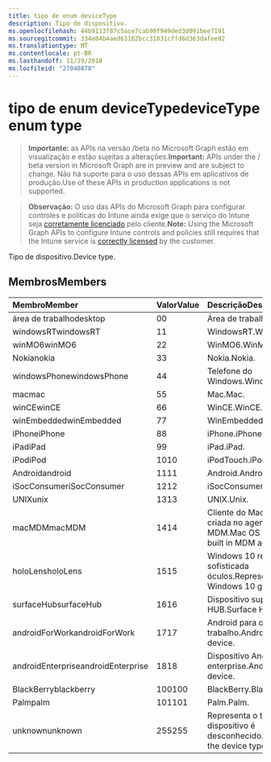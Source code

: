 ```yaml
---
title: tipo de enum deviceType
description: Tipo de dispositivo.
ms.openlocfilehash: 44b9113f87c5ace7cab90f949ded3d091bee7191
ms.sourcegitcommit: 334e84b4aed63162bcc31831cffd6d363dafee02
ms.translationtype: MT
ms.contentlocale: pt-BR
ms.lasthandoff: 11/29/2018
ms.locfileid: "27040878"
---
```

# <a name="devicetype-enum-type"></a><span data-ttu-id="3c3b8-103">tipo de enum deviceType</span><span class="sxs-lookup"><span data-stu-id="3c3b8-103">deviceType enum type</span></span>

> <span data-ttu-id="3c3b8-104">**Importante:** as APIs na versão /beta no Microsoft Graph estão em visualização e estão sujeitas a alterações.</span><span class="sxs-lookup"><span data-stu-id="3c3b8-104">**Important:** APIs under the / beta version in Microsoft Graph are in preview and are subject to change.</span></span> <span data-ttu-id="3c3b8-105">Não há suporte para o uso dessas APIs em aplicativos de produção.</span><span class="sxs-lookup"><span data-stu-id="3c3b8-105">Use of these APIs in production applications is not supported.</span></span>

> <span data-ttu-id="3c3b8-106">**Observação:** O uso das APIs do Microsoft Graph para configurar controles e políticas do Intune ainda exige que o serviço do Intune seja [corretamente licenciado](https://go.microsoft.com/fwlink/?linkid=839381) pelo cliente.</span><span class="sxs-lookup"><span data-stu-id="3c3b8-106">**Note:** Using the Microsoft Graph APIs to configure Intune controls and policies still requires that the Intune service is [correctly licensed](https://go.microsoft.com/fwlink/?linkid=839381) by the customer.</span></span>

<span data-ttu-id="3c3b8-107">Tipo de dispositivo.</span><span class="sxs-lookup"><span data-stu-id="3c3b8-107">Device type.</span></span>
## <a name="members"></a><span data-ttu-id="3c3b8-108">Membros</span><span class="sxs-lookup"><span data-stu-id="3c3b8-108">Members</span></span>
|<span data-ttu-id="3c3b8-109">Membro</span><span class="sxs-lookup"><span data-stu-id="3c3b8-109">Member</span></span>|<span data-ttu-id="3c3b8-110">Valor</span><span class="sxs-lookup"><span data-stu-id="3c3b8-110">Value</span></span>|<span data-ttu-id="3c3b8-111">Descrição</span><span class="sxs-lookup"><span data-stu-id="3c3b8-111">Description</span></span>|
|:---|:---|:---|
|<span data-ttu-id="3c3b8-112">área de trabalho</span><span class="sxs-lookup"><span data-stu-id="3c3b8-112">desktop</span></span>|<span data-ttu-id="3c3b8-113">0</span><span class="sxs-lookup"><span data-stu-id="3c3b8-113">0</span></span>|<span data-ttu-id="3c3b8-114">Área de trabalho.</span><span class="sxs-lookup"><span data-stu-id="3c3b8-114">Desktop.</span></span>|
|<span data-ttu-id="3c3b8-115">windowsRT</span><span class="sxs-lookup"><span data-stu-id="3c3b8-115">windowsRT</span></span>|<span data-ttu-id="3c3b8-116">1</span><span class="sxs-lookup"><span data-stu-id="3c3b8-116">1</span></span>|<span data-ttu-id="3c3b8-117">WindowsRT.</span><span class="sxs-lookup"><span data-stu-id="3c3b8-117">WindowsRT.</span></span>|
|<span data-ttu-id="3c3b8-118">winMO6</span><span class="sxs-lookup"><span data-stu-id="3c3b8-118">winMO6</span></span>|<span data-ttu-id="3c3b8-119">2</span><span class="sxs-lookup"><span data-stu-id="3c3b8-119">2</span></span>|<span data-ttu-id="3c3b8-120">WinMO6.</span><span class="sxs-lookup"><span data-stu-id="3c3b8-120">WinMO6.</span></span>|
|<span data-ttu-id="3c3b8-121">Nokia</span><span class="sxs-lookup"><span data-stu-id="3c3b8-121">nokia</span></span>|<span data-ttu-id="3c3b8-122">3</span><span class="sxs-lookup"><span data-stu-id="3c3b8-122">3</span></span>|<span data-ttu-id="3c3b8-123">Nokia.</span><span class="sxs-lookup"><span data-stu-id="3c3b8-123">Nokia.</span></span>|
|<span data-ttu-id="3c3b8-124">windowsPhone</span><span class="sxs-lookup"><span data-stu-id="3c3b8-124">windowsPhone</span></span>|<span data-ttu-id="3c3b8-125">4</span><span class="sxs-lookup"><span data-stu-id="3c3b8-125">4</span></span>|<span data-ttu-id="3c3b8-126">Telefone do Windows.</span><span class="sxs-lookup"><span data-stu-id="3c3b8-126">Windows phone.</span></span>|
|<span data-ttu-id="3c3b8-127">mac</span><span class="sxs-lookup"><span data-stu-id="3c3b8-127">mac</span></span>|<span data-ttu-id="3c3b8-128">5</span><span class="sxs-lookup"><span data-stu-id="3c3b8-128">5</span></span>|<span data-ttu-id="3c3b8-129">Mac.</span><span class="sxs-lookup"><span data-stu-id="3c3b8-129">Mac.</span></span>|
|<span data-ttu-id="3c3b8-130">winCE</span><span class="sxs-lookup"><span data-stu-id="3c3b8-130">winCE</span></span>|<span data-ttu-id="3c3b8-131">6</span><span class="sxs-lookup"><span data-stu-id="3c3b8-131">6</span></span>|<span data-ttu-id="3c3b8-132">WinCE.</span><span class="sxs-lookup"><span data-stu-id="3c3b8-132">WinCE.</span></span>|
|<span data-ttu-id="3c3b8-133">winEmbedded</span><span class="sxs-lookup"><span data-stu-id="3c3b8-133">winEmbedded</span></span>|<span data-ttu-id="3c3b8-134">7</span><span class="sxs-lookup"><span data-stu-id="3c3b8-134">7</span></span>|<span data-ttu-id="3c3b8-135">WinEmbedded.</span><span class="sxs-lookup"><span data-stu-id="3c3b8-135">WinEmbedded.</span></span>|
|<span data-ttu-id="3c3b8-136">iPhone</span><span class="sxs-lookup"><span data-stu-id="3c3b8-136">iPhone</span></span>|<span data-ttu-id="3c3b8-137">8</span><span class="sxs-lookup"><span data-stu-id="3c3b8-137">8</span></span>|<span data-ttu-id="3c3b8-138">iPhone.</span><span class="sxs-lookup"><span data-stu-id="3c3b8-138">iPhone.</span></span>|
|<span data-ttu-id="3c3b8-139">iPad</span><span class="sxs-lookup"><span data-stu-id="3c3b8-139">iPad</span></span>|<span data-ttu-id="3c3b8-140">9</span><span class="sxs-lookup"><span data-stu-id="3c3b8-140">9</span></span>|<span data-ttu-id="3c3b8-141">iPad.</span><span class="sxs-lookup"><span data-stu-id="3c3b8-141">iPad.</span></span>|
|<span data-ttu-id="3c3b8-142">iPod</span><span class="sxs-lookup"><span data-stu-id="3c3b8-142">iPod</span></span>|<span data-ttu-id="3c3b8-143">10</span><span class="sxs-lookup"><span data-stu-id="3c3b8-143">10</span></span>|<span data-ttu-id="3c3b8-144">iPodTouch.</span><span class="sxs-lookup"><span data-stu-id="3c3b8-144">iPodTouch.</span></span>|
|<span data-ttu-id="3c3b8-145">Android</span><span class="sxs-lookup"><span data-stu-id="3c3b8-145">android</span></span>|<span data-ttu-id="3c3b8-146">11</span><span class="sxs-lookup"><span data-stu-id="3c3b8-146">11</span></span>|<span data-ttu-id="3c3b8-147">Android.</span><span class="sxs-lookup"><span data-stu-id="3c3b8-147">Android.</span></span>|
|<span data-ttu-id="3c3b8-148">iSocConsumer</span><span class="sxs-lookup"><span data-stu-id="3c3b8-148">iSocConsumer</span></span>|<span data-ttu-id="3c3b8-149">12</span><span class="sxs-lookup"><span data-stu-id="3c3b8-149">12</span></span>|<span data-ttu-id="3c3b8-150">iSocConsumer.</span><span class="sxs-lookup"><span data-stu-id="3c3b8-150">iSocConsumer.</span></span>|
|<span data-ttu-id="3c3b8-151">UNIX</span><span class="sxs-lookup"><span data-stu-id="3c3b8-151">unix</span></span>|<span data-ttu-id="3c3b8-152">13</span><span class="sxs-lookup"><span data-stu-id="3c3b8-152">13</span></span>|<span data-ttu-id="3c3b8-153">UNIX.</span><span class="sxs-lookup"><span data-stu-id="3c3b8-153">Unix.</span></span>|
|<span data-ttu-id="3c3b8-154">macMDM</span><span class="sxs-lookup"><span data-stu-id="3c3b8-154">macMDM</span></span>|<span data-ttu-id="3c3b8-155">14</span><span class="sxs-lookup"><span data-stu-id="3c3b8-155">14</span></span>|<span data-ttu-id="3c3b8-156">Cliente do Mac OS X usando criada no agente de MDM.</span><span class="sxs-lookup"><span data-stu-id="3c3b8-156">Mac OS X client using built in MDM agent.</span></span>|
|<span data-ttu-id="3c3b8-157">holoLens</span><span class="sxs-lookup"><span data-stu-id="3c3b8-157">holoLens</span></span>|<span data-ttu-id="3c3b8-158">15</span><span class="sxs-lookup"><span data-stu-id="3c3b8-158">15</span></span>|<span data-ttu-id="3c3b8-159">Windows 10 representando a sofisticada óculos.</span><span class="sxs-lookup"><span data-stu-id="3c3b8-159">Representing the fancy Windows 10 goggles.</span></span>|
|<span data-ttu-id="3c3b8-160">surfaceHub</span><span class="sxs-lookup"><span data-stu-id="3c3b8-160">surfaceHub</span></span>|<span data-ttu-id="3c3b8-161">16</span><span class="sxs-lookup"><span data-stu-id="3c3b8-161">16</span></span>|<span data-ttu-id="3c3b8-162">Dispositivo superfície de HUB.</span><span class="sxs-lookup"><span data-stu-id="3c3b8-162">Surface HUB device.</span></span>|
|<span data-ttu-id="3c3b8-163">androidForWork</span><span class="sxs-lookup"><span data-stu-id="3c3b8-163">androidForWork</span></span>|<span data-ttu-id="3c3b8-164">17</span><span class="sxs-lookup"><span data-stu-id="3c3b8-164">17</span></span>|<span data-ttu-id="3c3b8-165">Android para o dispositivo de trabalho.</span><span class="sxs-lookup"><span data-stu-id="3c3b8-165">Android for work device.</span></span>|
|<span data-ttu-id="3c3b8-166">androidEnterprise</span><span class="sxs-lookup"><span data-stu-id="3c3b8-166">androidEnterprise</span></span>|<span data-ttu-id="3c3b8-167">18</span><span class="sxs-lookup"><span data-stu-id="3c3b8-167">18</span></span>|<span data-ttu-id="3c3b8-168">Dispositivo Android enterprise.</span><span class="sxs-lookup"><span data-stu-id="3c3b8-168">Android enterprise device.</span></span>|
|<span data-ttu-id="3c3b8-169">BlackBerry</span><span class="sxs-lookup"><span data-stu-id="3c3b8-169">blackberry</span></span>|<span data-ttu-id="3c3b8-170">100</span><span class="sxs-lookup"><span data-stu-id="3c3b8-170">100</span></span>|<span data-ttu-id="3c3b8-171">BlackBerry.</span><span class="sxs-lookup"><span data-stu-id="3c3b8-171">Blackberry.</span></span>|
|<span data-ttu-id="3c3b8-172">Palm</span><span class="sxs-lookup"><span data-stu-id="3c3b8-172">palm</span></span>|<span data-ttu-id="3c3b8-173">101</span><span class="sxs-lookup"><span data-stu-id="3c3b8-173">101</span></span>|<span data-ttu-id="3c3b8-174">Palm.</span><span class="sxs-lookup"><span data-stu-id="3c3b8-174">Palm.</span></span>|
|<span data-ttu-id="3c3b8-175">unknown</span><span class="sxs-lookup"><span data-stu-id="3c3b8-175">unknown</span></span>|<span data-ttu-id="3c3b8-176">255</span><span class="sxs-lookup"><span data-stu-id="3c3b8-176">255</span></span>|<span data-ttu-id="3c3b8-177">Representa o tipo de dispositivo é desconhecido.</span><span class="sxs-lookup"><span data-stu-id="3c3b8-177">Represents that the device type is unknown.</span></span>|





